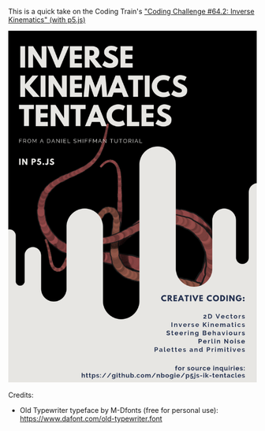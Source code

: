 This is a quick take on the Coding Train's ["Coding Challenge #64.2: Inverse Kinematics" (with p5.js)](https://www.youtube.com/watch?v=hbgDqyy8bIw)

![playing with Canva](Inverse%20Kinematics%20Tentacles.png?raw=true)

Credits:

- Old Typewriter typeface by M-Dfonts (free for personal use): https://www.dafont.com/old-typewriter.font
